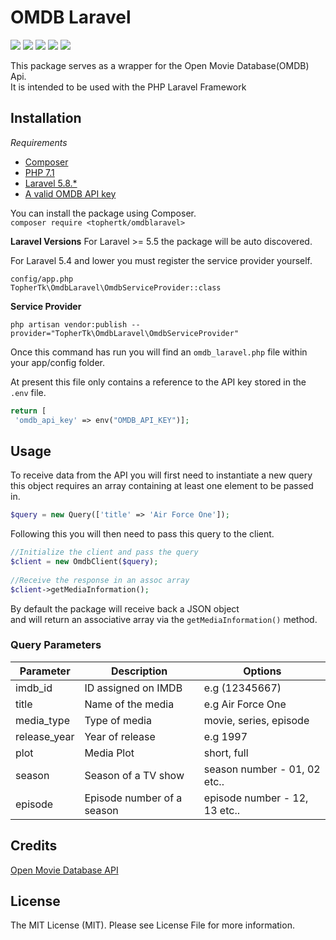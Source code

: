 # OMDB Laravel
![](https://img.shields.io/github/license/TopherTk/omdb-laravel.svg)
![](https://img.shields.io/github/downloads/TopherTk/omdb-laravel/total.svg)
![](https://img.shields.io/github/issues/tophertk/omdb-laravel.svg)
![](https://img.shields.io/github/languages/code-size/tophertk/omdb-laravel.svg)
![](https://img.shields.io/github/last-commit/tophertk/omdb-laravel.svg)

This package serves as a wrapper for the Open Movie Database(OMDB) Api.  
It is intended to be used with the PHP Laravel Framework  
  
## Installation  
  
*Requirements*  
* [Composer](https://getcomposer.org/)  
* [PHP 7.1](http://php.net/releases/7_1_0.php)  
* [Laravel 5.8.*](https://laravel.com)  
* [A valid OMDB API key](http://www.omdbapi.com/apikey.aspx)  
  
You can install the package using Composer.  
``composer require <tophertk/omdblaravel>``  

**Laravel Versions**
For Laravel >= 5.5 the package will be auto discovered.  
  
For Laravel 5.4 and lower you must register the service provider yourself.  

    config/app.php
    TopherTk\OmdbLaravel\OmdbServiceProvider::class 
  
**Service Provider** 
  
``php artisan vendor:publish --provider="TopherTk\OmdbLaravel\OmdbServiceProvider"``  

Once this command has run you will find an `omdb_laravel.php` file within your app/config folder.  
  
At present this file only contains a reference to the API key stored in the `.env` file.  
  
```php
return [  
 'omdb_api_key' => env("OMDB_API_KEY")];  
```   
## Usage  
To receive data from the API you will first need to instantiate a new query  
this object requires an array containing at least one element to be passed in.  
  
```php
$query = new Query(['title' => 'Air Force One']);  
```  
  
  
Following this you will then need to pass this query to the client.  
  
```php
//Initialize the client and pass the query  
$client = new OmdbClient($query);  
  
//Receive the response in an assoc array  
$client->getMediaInformation();  
```  
By default the package will receive back a JSON object  
and will return an associative array via the `getMediaInformation()` method.  
  
### Query Parameters  
| Parameter | Description | Options  
|---|---|---|  
| imdb_id      | ID assigned on IMDB       | e.g (12345667)  
| title        | Name of the media         | e.g Air Force One  
| media_type   | Type of media             | movie, series, episode  
| release_year | Year of release           | e.g 1997  
| plot         | Media Plot                | short, full  
| season       | Season of a TV show       | season number - 01, 02 etc.. 
| episode      | Episode number of a season| episode number - 12, 13 etc..
  
  
## Credits  
[Open Movie Database API](http://omdbapi.com)  
  
## License  
The MIT License (MIT). Please see License File for more information.
